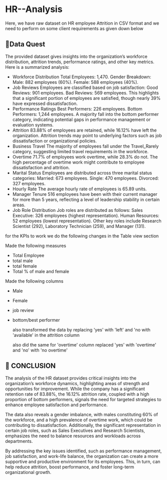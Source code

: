 # HR--Analysis
Here, we have raw dataset on HR employee Attrition in CSV format and we need to perform on some client requirements as given down below












## 📄**Data Quest**
 

The provided dataset gives insights into the organization’s workforce distribution, attrition trends, performance ratings, and other key metrics. Here is a summarized analysis:

  -   Workforce Distribution
Total Employees: 1,470.
Gender Breakdown:
Male: 882 employees (60%).
Female: 588 employees (40%).
-   Job Reviews
Employees are classified based on job satisfaction:
Good Reviews: 901 employees.
Bad Reviews: 569 employees.
This highlights that a significant portion of employees are satisfied, though nearly 39% have expressed dissatisfaction.
-  Performance Ratings
Best Performers: 226 employees.
Bottom Performers: 1,244 employees.
A majority fall into the bottom performer category, indicating potential gaps in performance management or evaluation systems.
 - Attrition
83.88% of employees are retained, while 16.12% have left the organization.
Attrition trends may point to underlying factors such as job dissatisfaction or organizational policies.
- Business Travel
The majority of employees fall under the Travel_Rarely category, suggesting limited travel requirements in the workforce.
- Overtime
71.7% of employees work overtime, while 28.3% do not.
The high percentage of overtime work might contribute to employee dissatisfaction and attrition.
-  Marital Status
Employees are distributed across three marital status categories:
Married: 673 employees.
Single: 470 employees.
Divorced: 327 employees.
-  Hourly Rate
The average hourly rate of employees is 65.89 units.
-  Manager Tenure
516 employees have been with their current manager for more than 5 years, reflecting a level of leadership stability in certain areas.
-  Job Role Distribution
Job roles are distributed as follows:
Sales Executive: 326 employees (highest representation).
Human Resources: 52 employees (lowest representation).
Other key roles include Research Scientist (292), Laboratory Technician (259), and Manager (131).

 for the KPIs to work we do the following changes in  the Table view section
 
 Made the following measures
 - Total Employee
 - total male
 - total female
 - Total % of male and female


Made the following columns
- Male
- Female
- job review
- bottom/best performer


  also transformed the data by replacing 'yes' with 'left' and 'no with 'available' in the attrition column

  also did the same for 'overtime' column replaced 'yes' with 'overtime' and 'no' with 'no overtime'








  
## 📝 **CONCLUSION**


The analysis of the HR dataset provides critical insights into the organization’s workforce dynamics, highlighting areas of strength and opportunities for improvement. While the company has a significant retention rate of 83.88%, the 16.12% attrition rate, coupled with a high proportion of bottom performers, signals the need for targeted strategies to enhance employee satisfaction and performance.  

The data also reveals a gender imbalance, with males constituting 60% of the workforce, and a high prevalence of overtime work, which could be contributing to dissatisfaction. Additionally, the significant representation in certain job roles, such as Sales Executives and Research Scientists, emphasizes the need to balance resources and workloads across departments.  

By addressing the key issues identified, such as performance management, job satisfaction, and work-life balance, the organization can create a more supportive and productive environment for its employees. This, in turn, can help reduce attrition, boost performance, and foster long-term organizational growth.
